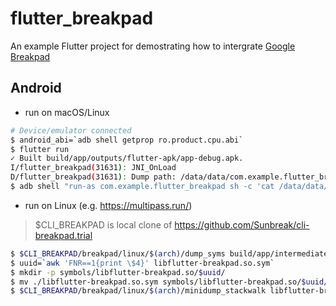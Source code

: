 # flutter_breakpad

An example Flutter project for demostrating how to intergrate [Google Breakpad](https://chromium.googlesource.com/breakpad/breakpad)

## Android

- run on macOS/Linux

```sh
# Device/emulator connected
$ android_abi=`adb shell getprop ro.product.cpu.abi`
$ flutter run
✓ Built build/app/outputs/flutter-apk/app-debug.apk.
I/flutter_breakpad(31631): JNI_OnLoad
D/flutter_breakpad(31631): Dump path: /data/data/com.example.flutter_breakpad/files/f5258c0e-eff3-433a-7ea47880-c756fc17.dmp
$ adb shell "run-as com.example.flutter_breakpad sh -c 'cat /data/data/com.example.flutter_breakpad/files/f5258c0e-eff3-433a-7ea47880-c756fc17.dmp'" >| libflutter-breakpad.so.dmp
```

- run on Linux (e.g. https://multipass.run/)

> $CLI_BREAKPAD is local clone of https://github.com/Sunbreak/cli-breakpad.trial

```sh
$ $CLI_BREAKPAD/breakpad/linux/$(arch)/dump_syms build/app/intermediates/cmake/debug/obj/${android_abi}/libflutter-breakpad.so > libflutter-breakpad.so.sym
$ uuid=`awk 'FNR==1{print \$4}' libflutter-breakpad.so.sym`
$ mkdir -p symbols/libflutter-breakpad.so/$uuid/
$ mv ./libflutter-breakpad.so.sym symbols/libflutter-breakpad.so/$uuid/
$ $CLI_BREAKPAD/breakpad/linux/$(arch)/minidump_stackwalk libflutter-breakpad.so.dmp symbols/ > libflutter-breakpad.so.log
```